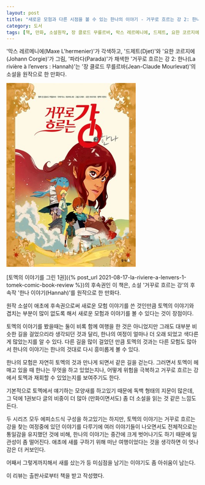 ```yaml
---
layout: post
title: "새로운 모험과 다른 시점을 볼 수 있는 한나의 이야기 - 거꾸로 흐르는 강 2: 한나"
category: 도서
tags: [책, 만화, 소설원작, 장 클로드 무를르바, 막스 레르메니에, 드제트, 요한 코르지에, 파라다, 지연리, 북극곰, 서평, 북촌]
---
```


'막스 레르메니에(Maxe L'hermenier)'가 각색하고,
'드제트(Djet)'와
'요한 코르지에(Johann Corgie)'가 그림,
'파라다(Parada)'가 채색한
'거꾸로 흐르는 강 2: 한나(La rivière à l’envers : Hannah)'는
'장 클로드 무를르바(Jean-Claude Mourlevat)'의 소설을 원작으로 한 만화다.

![표지](/images/book/la-riviere-a-lenvers-2-hannah-comic-book-h480.jpg)

[토멕의 이야기를 그린 1권]({% post_url 2021-08-17-la-riviere-a-lenvers-1-tomek-comic-book-review %})의 후속권인 이 책은,
소설 '거꾸로 흐르는 강'의 후속작 '한나 이야기(Hannah)'를 원작으로 한 만화다.

원작 소설이 애초에 후속권으로써 새로운 모험 이야기를 쓴 것인만큼
토멕의 이야기와 겹치는 부분이 많이 없도록 해서
새로운 모험과 이야기를 볼 수 있다는 것이 장점이다.

토멕의 이야기를 봤을때는 둘이 비록 함께 여행을 한 것은 아니었지만
그래도 대부분 비슷한 길을 걸었으리라 생각되던 것과 달리,
한나의 여정이 얼마나 더 오래 되었고 색다른 게 많았는지를 알 수 있다.
다른 길을 많이 걸었던 만큼 토멕의 것과는 다른 모험도 많아서
한나의 이야기는 한나의 것대로 다시 흥미롭게 볼 수 있다.

한나의 모험은 자연히 토멕의 것과 만나게 되면서 같은 길을 걷는다.
그러면서 토멕이 헤매고 있을 때 한나는 무엇을 하고 있었는지나,
어떻게 위험을 극복하고 거꾸로 흐르는 강에서 토멕과 재회할 수 있었는지를 보여주기도 한다.

기본적으로 토멕에서 얘기하는 모양새를 하고있기 때문에 독백 형태의 지문이 많은데,
그 덕에 1권보다 글의 비중이 더 많아 (만화이면서도) 좀 더 소설을 읽는 것 같은 느낌도 든다.

두 시리즈 모두 에피소드식 구성을 하고있기는 하지만,
토멕의 이야기는 거꾸로 흐르는 강을 찾는 여정중에 있던 이야기를 다루기에
여러 이야기들이 나오면서도 전체적으로는 통일감을 유지했던 것에 비해,
한나의 이야기는 중간에 크게 벗어나기도 하기 때문에 일관성이 좀 떨어진다.
애초에 새를 구하기 위해 떠난 여행이었다는 것을 생각하면 이 엇나감은 더 커보인다.

어째서 그렇게까지해서 새를 샀는가 등
미심점을 남기는 이야기도 좀 아쉬움이 남는다.



<div class="im im-info">
이 리뷰는 출판사로부터 책을 받고 작성했다.
</div>

